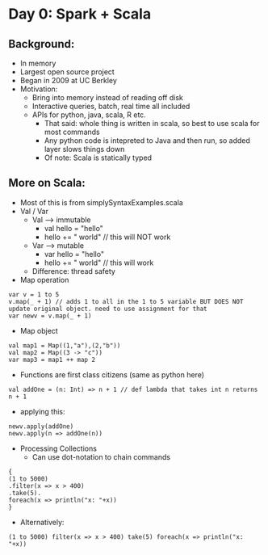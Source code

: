 # Day 0: Spark + Scala

## Background:
- In memory
- Largest open source project 
- Began in 2009 at UC Berkley
- Motivation: 
  * Bring into memory instead of reading off disk
  * Interactive queries, batch, real time all included
  * APIs for python, java, scala, R etc.
    * That said: whole thing is written in scala, so best to use scala for most commands 
    * Any python code is intepreted to Java and then run, so added layer slows things down
    * Of note: Scala is statically typed

## More on Scala:
- Most of this is from simplySyntaxExamples.scala
- Val / Var
  * Val --> immutable
    * val hello = "hello"
    * hello += " world" // this will NOT work
  * Var --> mutable
    * var hello = "hello"
    * hello += " world" // this will work
  * Difference: thread safety
- Map operation
```
var v = 1 to 5
v.map(_ + 1) // adds 1 to all in the 1 to 5 variable BUT DOES NOT update original object. need to use assignment for that
var newv = v.map(_ + 1)
```
- Map object
```
val map1 = Map((1,"a"),(2,"b"))
val map2 = Map((3 -> "c"))
var map3 = map1 ++ map 2
```
- Functions are first class citizens (same as python here)

`val addOne = (n: Int) => n + 1 // def lambda that takes int n returns n + 1`

  * applying this:
```
newv.apply(addOne)
newv.apply(n => addOne(n))
```
- Processing Collections
  * Can use dot-notation to chain commands
```
{
(1 to 5000)
.filter(x => x > 400)
.take(5).
foreach(x => println("x: "+x))
}
```
  * Alternatively:
```
(1 to 5000) filter(x => x > 400) take(5) foreach(x => println("x: "+x))
```
